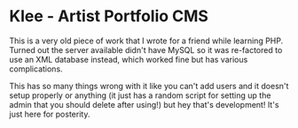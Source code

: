 # Klee - Artist Portfolio CMS

This is a very old piece of work that I wrote for a friend while learning 
PHP. Turned out the server available didn't have MySQL so it was re-factored
to use an XML database instead, which worked fine but has various
complications.

This has so many things wrong with it like you can't add users and it
doesn't setup properly or anything (it just has a random script for setting
up the admin that you should delete after using!) but hey that's 
development! It's just here for posterity.
